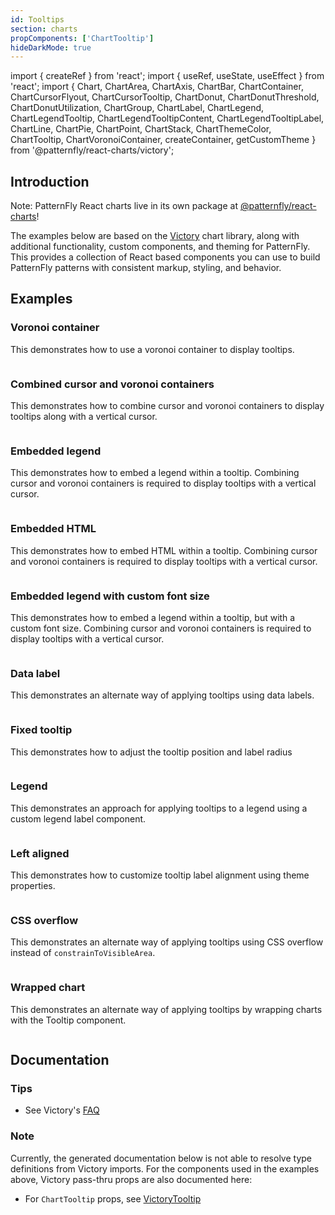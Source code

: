 ```yaml
---
id: Tooltips
section: charts
propComponents: ['ChartTooltip']
hideDarkMode: true
---
```


import { createRef } from 'react';
import { useRef, useState, useEffect } from 'react';
import {
  Chart,
  ChartArea,
  ChartAxis,
  ChartBar,
  ChartContainer,
  ChartCursorFlyout,
  ChartCursorTooltip,
  ChartDonut,
  ChartDonutThreshold,
  ChartDonutUtilization,
  ChartGroup,
  ChartLabel,
  ChartLegend,
  ChartLegendTooltip,
  ChartLegendTooltipContent,
  ChartLegendTooltipLabel,
  ChartLine,
  ChartPie,
  ChartPoint,
  ChartStack,
  ChartThemeColor,
  ChartTooltip,
  ChartVoronoiContainer,
  createContainer,
  getCustomTheme
} from '@patternfly/react-charts/victory';

<!-- Workaround for documentation-framework issue https://github.com/patternfly/patternfly-react/issues/11455
import './chart-tooltip.css';
-->

## Introduction
Note: PatternFly React charts live in its own package at [@patternfly/react-charts](https://www.npmjs.com/package/@patternfly/react-charts)!

The examples below are based on the [Victory](https://formidable.com/open-source/victory/docs/victory-chart/) chart library, along with additional functionality, custom components, and theming for PatternFly. This provides a collection of React based components you can use to build PatternFly patterns with consistent markup, styling, and behavior.

## Examples
### Voronoi container

This demonstrates how to use a voronoi container to display tooltips.

```ts file = "ChartTooltipVoronoi.tsx"

```

### Combined cursor and voronoi containers

This demonstrates how to combine cursor and voronoi containers to display tooltips along with a vertical cursor.

```ts file = "ChartTooltipCombinedCursorVoronoi.tsx"

```

### Embedded legend

This demonstrates how to embed a legend within a tooltip. Combining cursor and voronoi containers is required to display tooltips with a vertical cursor.

```ts file = "ChartTooltipEmbeddedLegend.tsx"

```

### Embedded HTML

This demonstrates how to embed HTML within a tooltip. Combining cursor and voronoi containers is required to display tooltips with a vertical cursor.

```ts file = "ChartTooltipEmbeddedHtml.tsx"

```

### Embedded legend with custom font size

This demonstrates how to embed a legend within a tooltip, but with a custom font size. Combining cursor and voronoi containers is required to display tooltips with a vertical cursor.

```ts file = "ChartTooltipEmbeddedCustomFontSize.tsx"

```

### Data label

This demonstrates an alternate way of applying tooltips using data labels.

```ts file = "ChartTooltipDataLabel.tsx"

```

### Fixed tooltip
This demonstrates how to adjust the tooltip position and label radius
```ts file = "ChartTooltipFixed.tsx"

```

### Legend

This demonstrates an approach for applying tooltips to a legend using a custom legend label component.

```ts file = "ChartTooltipLegend.tsx"

```

### Left aligned

This demonstrates how to customize tooltip label alignment using theme properties.

```ts file = "ChartTooltipLeftAligned.tsx"

```

### CSS overflow

This demonstrates an alternate way of applying tooltips using CSS overflow instead of <code>constrainToVisibleArea</code>.

```ts file = "ChartTooltipCssOverflow.tsx"

```

### Wrapped chart

This demonstrates an alternate way of applying tooltips by wrapping charts with the Tooltip component.

```ts file = "ChartTooltipWrappedChart.tsx"

```

## Documentation
### Tips
- See Victory's [FAQ](https://formidable.com/open-source/victory/docs/faq)

### Note
Currently, the generated documentation below is not able to resolve type definitions from Victory imports. For the 
components used in the examples above, Victory pass-thru props are also documented here:

- For `ChartTooltip` props, see [VictoryTooltip](https://formidable.com/open-source/victory/docs/victory-tooltip)
